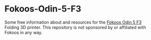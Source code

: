 # Fokoos-Odin-5-F3

Some free information about and resources for the [Fokoos Odin 5 F3](https://amzn.to/3vjz3ue) Folding 3D printer. This repository is not sponsored by or affiliated with Fokoos in any way.

